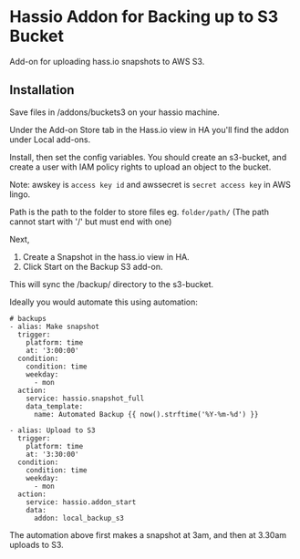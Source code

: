 # Hassio Addon for Backing up to S3 Bucket

Add-on for uploading hass.io snapshots to AWS S3.

## Installation

Save files in /addons/buckets3 on your hassio machine.

Under the Add-on Store tab in the Hass.io view in HA you'll find the addon under Local add-ons.

Install, then set the config variables. You should create an s3-bucket, and create a user with IAM policy rights to upload an object to the bucket.

Note: awskey is `access key id` and awssecret is `secret access key` in AWS lingo.

Path is the path to the folder to store files eg. ` folder/path/ ` (The path cannot start with '/' but must end with one)

Next,

1. Create a Snapshot in the hass.io view in HA.
2. Click Start on the Backup S3 add-on.

This will sync the /backup/ directory to the s3-bucket.

Ideally you would automate this using automation:

```
# backups
- alias: Make snapshot
  trigger:
    platform: time
    at: '3:00:00'
  condition:
    condition: time
    weekday:
      - mon
  action:
    service: hassio.snapshot_full
    data_template:
      name: Automated Backup {{ now().strftime('%Y-%m-%d') }}

- alias: Upload to S3
  trigger:
    platform: time
    at: '3:30:00'
  condition:
    condition: time
    weekday:
      - mon
  action:
    service: hassio.addon_start
    data:
      addon: local_backup_s3
```

The automation above first makes a snapshot at 3am, and then at 3.30am uploads to S3.

